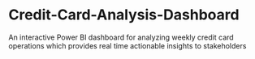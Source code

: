 # Credit-Card-Analysis-Dashboard
An interactive Power BI dashboard for analyzing weekly credit card operations which provides real time actionable insights to stakeholders
